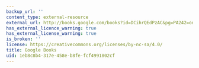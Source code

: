 ```yaml
---
backup_url: ''
content_type: external-resource
external_url: http://books.google.com/books?id=DCihrQEdPzAC&pg=PA242=onepage
has_external_licence_warning: true
has_external_license_warning: true
is_broken: ''
license: https://creativecommons.org/licenses/by-nc-sa/4.0/
title: Google Books
uid: 1eb8c8b4-317e-458e-b8fe-fcf4991802cf
---
```

